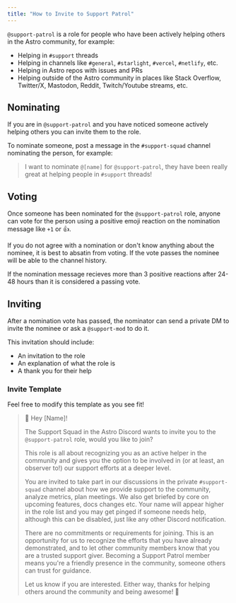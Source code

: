 ```yaml
---
title: "How to Invite to Support Patrol"
---
```

`@support-patrol` is a role for people who have been actively helping others in the Astro community, for example:
- Helping in `#support` threads
- Helping in channels like `#general`, `#starlight`, `#vercel`, `#netlify`, etc.
- Helping in Astro repos with issues and PRs
- Helping outside of the Astro community in places like Stack Overflow, Twitter/X, Mastodon, Reddit, Twitch/Youtube streams, etc.

## Nominating

If you are in `@support-patrol` and you have noticed someone actively helping others you can invite them to the role.

To nominate someone, post a message in the `#support-squad` channel nominating the person, for example: 

> I want to nominate `@[name]` for `@support-patrol`, they have been really great at helping people in `#support` threads!

## Voting

Once someone has been nominated for the `@support-patrol` role, anyone can vote for the person using a positive emoji reaction on the nomination message like `+1` or 👍.

If you do not agree with a nomination or don't know anything about the nominee, it is best to absatin from voting. If the vote passes the nominee will be able to the channel history.

If the nomination message recieves more than 3 positive reactions after 24-48 hours than it is considered a passing vote.

## Inviting

After a nomination vote has passed, the nominator can send a private DM to invite the nominee or ask a `@support-mod` to do it.

This invitation should include:

- An invitation to the role
- An explanation of what the role is
- A thank you for their help

### Invite Template

Feel free to modify this template as you see fit!

> :wave: Hey [Name]!
> 
> The Support Squad in the Astro Discord wants to invite you to the  `@support-patrol` role, would you like to join? 
> 
> This role is all about recognizing you as an active helper in the community and gives you the option to be involved in (or at least, an observer to!) our support efforts at a deeper level.
> 
> You are invited to take part in our discussions in the private `#support-squad` channel about how we provide support to the community, analyze metrics, plan meetings. We also get briefed by core on upcoming features, docs changes etc. Your name will appear higher in the role list and you may get pinged if someone needs help, although this can be disabled, just like any other Discord notification.
> 
> There are no commitments or requirements for joining. This is an opportunity for us to recognize the efforts that you have already demonstrated, and to let other community members know that you are a trusted support giver. Becoming a Support Patrol member means you're a friendly presence in the community, someone others can trust for guidance.
> 
> Let us know if you are interested. Either way, thanks for helping others around the community and being awesome! :green_heart:
